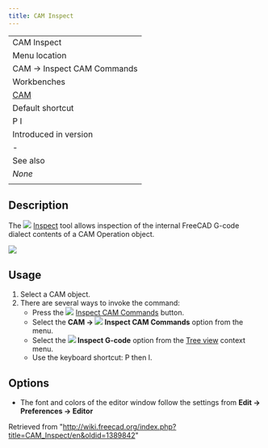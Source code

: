 ```yaml
---
title: CAM Inspect
---
```


|                                       |
| ------------------------------------- |
| CAM Inspect                           |
| Menu location                         |
| CAM → Inspect CAM Commands            |
| Workbenches                           |
| [CAM](/CAM_Workbench "CAM Workbench") |
| Default shortcut                      |
| P I                                   |
| Introduced in version                 |
| -                                     |
| See also                              |
| _None_                                |
|                                       |

## Description

The ![](/images/CAM_Inspect.svg) [Inspect](/CAM_Inspect "CAM Inspect") tool allows inspection of the internal FreeCAD G-code dialect contents of a CAM Operation object.

![](/images/Path_inspector.jpg)

## Usage

1. Select a CAM object.
2. There are several ways to invoke the command:
   - Press the ![](/images/CAM_Inspect.svg) [Inspect CAM Commands](/CAM_Inspect "CAM Inspect") button.
   - Select the **CAM → ![](/images/CAM_Inspect.svg) Inspect CAM Commands** option from the menu.
   - Select the **![](/images/CAM_Inspect.svg) Inspect G-code** option from the [Tree view](/Tree_view "Tree view") context menu.
   - Use the keyboard shortcut: P then I.

## Options

- The font and colors of the editor window follow the settings from **Edit → Preferences → Editor**

Retrieved from "<http://wiki.freecad.org/index.php?title=CAM_Inspect/en&oldid=1389842>"
